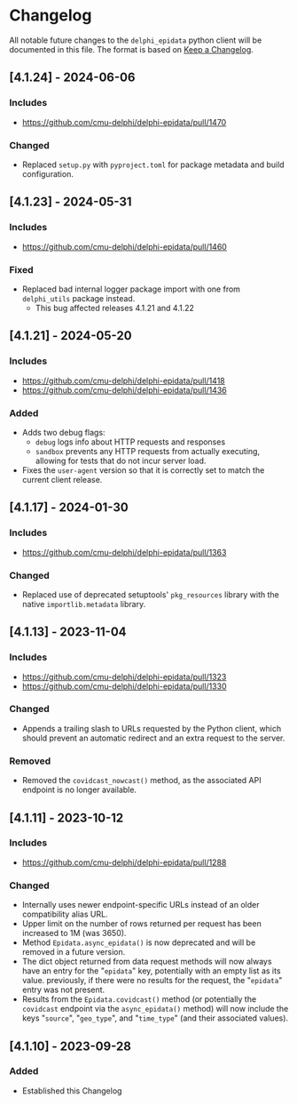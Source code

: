 # Changelog

All notable future changes to the `delphi_epidata` python client will be documented in this file.
The format is based on [Keep a Changelog](http://keepachangelog.com/).

## [4.1.24] - 2024-06-06

### Includes
- https://github.com/cmu-delphi/delphi-epidata/pull/1470

### Changed
- Replaced `setup.py` with `pyproject.toml` for package metadata and build configuration.

## [4.1.23] - 2024-05-31

### Includes
- https://github.com/cmu-delphi/delphi-epidata/pull/1460

### Fixed
- Replaced bad internal logger package import with one from `delphi_utils` package instead.
  - This bug affected releases 4.1.21 and 4.1.22

## [4.1.21] - 2024-05-20

### Includes
- https://github.com/cmu-delphi/delphi-epidata/pull/1418
- https://github.com/cmu-delphi/delphi-epidata/pull/1436

### Added
- Adds two debug flags:
  - `debug` logs info about HTTP requests and responses
  - `sandbox` prevents any HTTP requests from actually executing, allowing for tests that do not incur server load.
- Fixes the `user-agent` version so that it is correctly set to match the current client release.

## [4.1.17] - 2024-01-30

### Includes
- https://github.com/cmu-delphi/delphi-epidata/pull/1363

### Changed
- Replaced use of deprecated setuptools' `pkg_resources` library with the native `importlib.metadata` library.

## [4.1.13] - 2023-11-04

### Includes
- https://github.com/cmu-delphi/delphi-epidata/pull/1323
- https://github.com/cmu-delphi/delphi-epidata/pull/1330

### Changed
- Appends a trailing slash to URLs requested by the Python client, which should prevent an automatic redirect and an extra request to the server.

### Removed
- Removed the `covidcast_nowcast()` method, as the associated API endpoint is no longer available.

## [4.1.11] - 2023-10-12

### Includes
- https://github.com/cmu-delphi/delphi-epidata/pull/1288

### Changed
- Internally uses newer endpoint-specific URLs instead of an older compatibility alias URL.
- Upper limit on the number of rows returned per request has been increased to 1M (was 3650).
- Method `Epidata.async_epidata()` is now deprecated and will be removed in a future version.
- The dict object returned from data request methods will now always have an entry for the "`epidata`" key, potentially with an empty list as its value.  previously, if there were no results for the request, the "`epidata`" entry was not present.
- Results from the `Epidata.covidcast()` method (or potentially the `covidcast` endpoint via the `async_epidata()` method) will now include the keys "`source`", "`geo_type`", and "`time_type`" (and their associated values).

## [4.1.10] - 2023-09-28

### Added
- Established this Changelog
